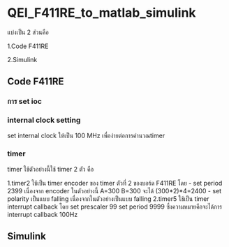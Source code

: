 # QEI_F411RE_to_matlab_simulink

แบ่งเป็น 2 ส่วนคือ

1.Code F411RE

2.Simulink

## Code F411RE
### การ set ioc  

### internal clock setting
set internal clock ให้เป็น 100 MHz เพื่อง่ายต่อการคำนวณtimer

### timer 
timer ใช้ตัวอย่างนี้ใช้ timer 2 ตัว คือ

1.timer2 ใช้เป็น timer encoder ของ timer ตัวที่ 2 ของบอร์ด F411RE
  โดย - set period 2399 เนื่องจาก encoder ในตัวอย่างนี้ A=300 B=300 
        จะได้ (300*2)*4=2400 
      - set polarity เป็นแบบ falling เนื่องจากในตัวอย่างเป็นแบบ falling
2.timer5 ใช้เป็น timer interrupt callback 
  โดย set prescaler 99
      set period 9999
      ซึ่งความหมายคือจะได้การ interrupt callback 100Hz

## Simulink
